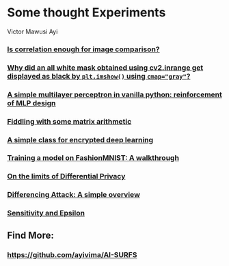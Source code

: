 # Some thought Experiments

Victor Mawusi Ayi


### <a href="https://github.com/ayivima/AI-SURFS/tree/master/Power_Of_Math_In_Image_Analysis">Is correlation enough for image comparison?</a>

### <a href="https://github.com/ayivima/AI-SURFS/blob/master/cmap_gray_behavior/cmap_gray_demo.md">Why did an all white mask obtained using cv2.inrange get displayed as black by `plt.imshow()` using `cmap="gray"`?</a>

### <a href="https://github.com/ayivima/AI-SURFS/tree/master/RGBYCM_Color_Classifier/README.md">A simple multilayer perceptron in vanilla python: reinforcement of MLP design</a>

### <a href="https://github.com/ayivima/AI-SURFS/tree/master/Matrixtools/matrixtools.py">Fiddling with some matrix arithmetic</a>

### <a href="https://github.com/ayivima/AI-SURFS/blob/master/ModelEncryptor/encryptor.py">A simple class for encrypted deep learning</a>

### <a href="https://github.com/ayivima/AI-SURFS/blob/master/FashionMNIST/Untitled.md">Training a model on FashionMNIST: A walkthrough </a>

### <a href="https://github.com/ayivima/AI-SURFS/blob/master/Differential_Privacy/On_the_limits_of_DP.md">On the limits of Differential Privacy</a>

### <a href="https://github.com/ayivima/AI-SURFS/blob/master/Differential_Privacy/Diff_Attack.md">Differencing Attack: A simple overview</a>

### <a href="https://github.com/ayivima/AI-SURFS/blob/master/Differential_Privacy/Sens_Epsilon.md">Sensitivity and Epsilon</a>


## Find More:

### https://github.com/ayivima/AI-SURFS
